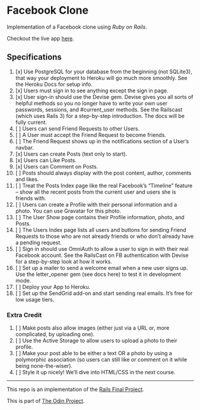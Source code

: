 # Facebook Clone

Implementation of a Facebook clone using *Ruby on Rails*.

Checkout the live app [here](https://stormy-cove-02674.herokuapp.com/).

## Specifications
1) [x] Use PostgreSQL for your database from the beginning (not SQLite3), that way your deployment to Heroku will go much more smoothly. See the Heroku Docs for setup info.
2) [x] Users must sign in to see anything except the sign in page.
3) [x] User sign-in should use the Devise gem. Devise gives you all sorts of helpful methods so you no longer have to write your own user passwords, sessions, and #current_user methods. See the Railscast (which uses Rails 3) for a step-by-step introduction. The docs will be fully current.
4) [ ] Users can send Friend Requests to other Users.
5) [ ] A User must accept the Friend Request to become friends.
6) [ ] The Friend Request shows up in the notifications section of a User’s navbar.
7) [x] Users can create Posts (text only to start).
8) [x] Users can Like Posts.
9) [x] Users can Comment on Posts.
10) [ ] Posts should always display with the post content, author, comments and likes.
11) [ ] Treat the Posts Index page like the real Facebook’s “Timeline” feature – show all the recent posts from the current user and users she is friends with.
12) [ ] Users can create a Profile with their personal information and a photo. You can use Gravatar for this photo.
13) [ ] The User Show page contains their Profile information, photo, and Posts.
14) [ ] The Users Index page lists all users and buttons for sending Friend Requests to those who are not already friends or who don’t already have a pending request.
15) [ ] Sign in should use OmniAuth to allow a user to sign in with their real Facebook account. See the RailsCast on FB authentication with Devise for a step-by-step look at how it works.
16) [ ] Set up a mailer to send a welcome email when a new user signs up. Use the letter_opener gem (see docs here) to test it in development mode.
17) [ ] Deploy your App to Heroku.
18) [ ] Set up the SendGrid add-on and start sending real emails. It’s free for low usage tiers.

### Extra Credit

1) [ ] Make posts also allow images (either just via a URL or, more complicated, by uploading one).
2) [ ] Use the Active Storage to allow users to upload a photo to their profile.
3) [ ] Make your post able to be either a text OR a photo by using a polymorphic association (so users can still like or comment on it while being none-the-wiser).
4) [ ] Style it up nicely! We’ll dive into HTML/CSS in the next course.

---

This repo is an implementation of the [Rails Final Project](https://www.theodinproject.com/lessons/ruby-on-rails-rails-final-project).

This is part of [The Odin Project](https://www.theodinproject.com/).
